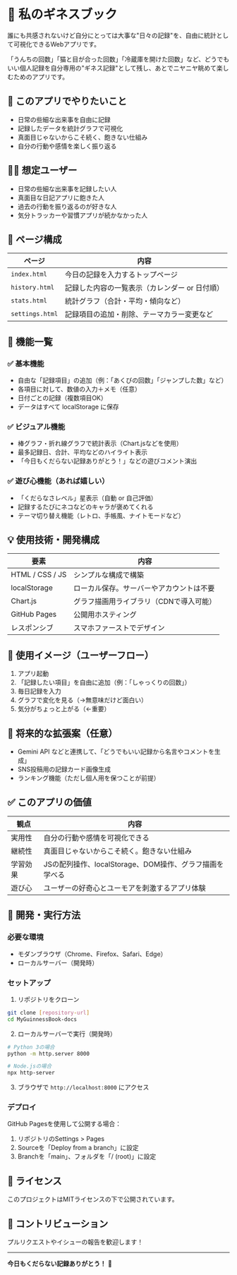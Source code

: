 # 📘 私のギネスブック

誰にも共感されないけど自分にとっては大事な"日々の記録"を、自由に統計として可視化できるWebアプリです。

「うんちの回数」「猫と目が合った回数」「冷蔵庫を開けた回数」など、どうでもいい個人記録を自分専用の"ギネス記録"として残し、あとでニヤニヤ眺めて楽しむためのアプリです。

## 🎯 このアプリでやりたいこと

- 日常の些細な出来事を自由に記録
- 記録したデータを統計グラフで可視化
- 真面目じゃないからこそ続く、飽きない仕組み
- 自分の行動や感情を楽しく振り返る

## 🧑‍🎤 想定ユーザー

- 日常の些細な出来事を記録したい人
- 真面目な日記アプリに飽きた人
- 過去の行動を振り返るのが好きな人
- 気分トラッカーや習慣アプリが続かなかった人

## 📱 ページ構成

| ページ | 内容 |
|--------|------|
| `index.html` | 今日の記録を入力するトップページ |
| `history.html` | 記録した内容の一覧表示（カレンダー or 日付順） |
| `stats.html` | 統計グラフ（合計・平均・傾向など） |
| `settings.html` | 記録項目の追加・削除、テーマカラー変更など |

## 🔧 機能一覧

### ✅ 基本機能
- 自由な「記録項目」の追加（例：「あくびの回数」「ジャンプした数」など）
- 各項目に対して、数値の入力＋メモ（任意）
- 日付ごとの記録（複数項目OK）
- データはすべて localStorage に保存

### ✅ ビジュアル機能
- 棒グラフ・折れ線グラフで統計表示（Chart.jsなどを使用）
- 最多記録日、合計、平均などのハイライト表示
- 「今日もくだらない記録ありがとう！」などの遊びコメント演出

### ✅ 遊び心機能（あれば嬉しい）
- 「くだらなさレベル」星表示（自動 or 自己評価）
- 記録するたびにネコなどのキャラが褒めてくれる
- テーマ切り替え機能（レトロ、手帳風、ナイトモードなど）

## 💡 使用技術・開発構成

| 要素 | 内容 |
|------|------|
| HTML / CSS / JS | シンプルな構成で構築 |
| localStorage | ローカル保存。サーバーやアカウントは不要 |
| Chart.js | グラフ描画用ライブラリ（CDNで導入可能） |
| GitHub Pages | 公開用ホスティング |
| レスポンシブ | スマホファーストでデザイン |

## 🧪 使用イメージ（ユーザーフロー）

1. アプリ起動
2. 「記録したい項目」を自由に追加（例：「しゃっくりの回数」）
3. 毎日記録を入力
4. グラフで変化を見る（→無意味だけど面白い）
5. 気分がちょっと上がる（←重要）

## 💭 将来的な拡張案（任意）

- Gemini API などと連携して、「どうでもいい記録から名言やコメントを生成」
- SNS投稿用の記録カード画像生成
- ランキング機能（ただし個人用を保つことが前提）

## ✅ このアプリの価値

| 観点 | 内容 |
|------|------|
| 実用性 | 自分の行動や感情を可視化できる |
| 継続性 | 真面目じゃないからこそ続く。飽きない仕組み |
| 学習効果 | JSの配列操作、localStorage、DOM操作、グラフ描画を学べる |
| 遊び心 | ユーザーの好奇心とユーモアを刺激するアプリ体験 |

## 🚀 開発・実行方法

### 必要な環境
- モダンブラウザ（Chrome、Firefox、Safari、Edge）
- ローカルサーバー（開発時）

### セットアップ
1. リポジトリをクローン
```bash
git clone [repository-url]
cd MyGuinnessBook-docs
```

2. ローカルサーバーで実行（開発時）
```bash
# Python 3の場合
python -m http.server 8000

# Node.jsの場合
npx http-server
```

3. ブラウザで `http://localhost:8000` にアクセス

### デプロイ
GitHub Pagesを使用して公開する場合：
1. リポジトリのSettings > Pages
2. Sourceを「Deploy from a branch」に設定
3. Branchを「main」、フォルダを「/ (root)」に設定

## 📝 ライセンス

このプロジェクトはMITライセンスの下で公開されています。

## 🤝 コントリビューション

プルリクエストやイシューの報告を歓迎します！

---

**今日もくだらない記録ありがとう！** 🎉 